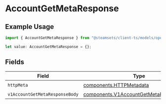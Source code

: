 # AccountGetMetaResponse

## Example Usage

```typescript
import { AccountGetMetaResponse } from "@steamsets/client-ts/models/operations";

let value: AccountGetMetaResponse = {};
```

## Fields

| Field                                                                                              | Type                                                                                               | Required                                                                                           | Description                                                                                        |
| -------------------------------------------------------------------------------------------------- | -------------------------------------------------------------------------------------------------- | -------------------------------------------------------------------------------------------------- | -------------------------------------------------------------------------------------------------- |
| `httpMeta`                                                                                         | [components.HTTPMetadata](../../models/components/httpmetadata.md)                                 | :heavy_check_mark:                                                                                 | N/A                                                                                                |
| `v1AccountGetMetaResponseBody`                                                                     | [components.V1AccountGetMetaResponseBody](../../models/components/v1accountgetmetaresponsebody.md) | :heavy_minus_sign:                                                                                 | OK                                                                                                 |